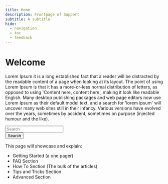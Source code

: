 ```yaml
---
title: Home
description: Frontpage of Support
subtitle: A subtitle
hide:
  - navigation
  - toc
  - feedback
---
```

# Welcome
Lorem Ipsum it is a long established fact that a reader will be distracted by the readable content of a page when looking at its layout. The point of using Lorem Ipsum is that it has a more-or-less normal distribution of letters, as opposed to using 'Content here, content here', making it look like readable English. Many desktop publishing packages and web page editors now use Lorem Ipsum as their default model text, and a search for 'lorem ipsum' will uncover many web sites still in their infancy. Various versions have evolved over the years, sometimes by accident, sometimes on purpose (injected humour and the like).

<div class="center-container">
    <div id="center-search">
      <div class="mdc-text-field">
        <input class="mdc-text-field__input" id="input1" type="text" placeholder="Search">
      </div>
      <button class="mdc-button mdc-button--raised" id="move-button" onclick="moveText()">Search</button>
    </div>
  </div>


This page will showcase and explain:
- Getting Started (a one pager)
- FAQ Section
- How To Section (The bulk of the articles)
- Tips and Tricks Section
- Advanced Section

